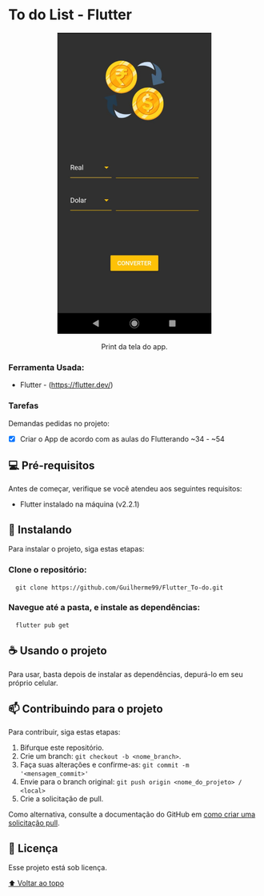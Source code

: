 # To do List - Flutter

<!---Esses são exemplos. Veja https://shields.io para outras pessoas ou para personalizar este conjunto de escudos. Você pode querer incluir dependências, status do projeto e informações de licença aqui--->
<p align="center">
  <img src="https://github.com/Guilherme99/convert_coin/blob/master/assets/WhatsApp%20Image%202021-10-05%20at%2015.29.56.jpeg" alt="App" height="600px" >
</p>
<p align="center">
    Print da tela do app.
</p>

### Ferramenta Usada:

- Flutter - (https://flutter.dev/)

### Tarefas

Demandas pedidas no projeto:

- [x] Criar o App de acordo com as aulas do Flutterando ~34 - ~54

## 💻 Pré-requisitos

Antes de começar, verifique se você atendeu aos seguintes requisitos:
<!---Estes são apenas requisitos de exemplo. Adicionar, duplicar ou remover conforme necessário--->
* Flutter instalado na máquina (v2.2.1)

## 🚀 Instalando 

Para instalar o projeto, siga estas etapas:

### Clone o repositório:
```
  git clone https://github.com/Guilherme99/Flutter_To-do.git
```

### Navegue até a pasta, e instale as dependências:
```
  flutter pub get
```

## ☕ Usando o projeto

Para usar, basta depois de instalar as dependências, depurá-lo em seu próprio celular.


## 📫 Contribuindo para o projeto
<!---Se o seu README for longo ou se você tiver algum processo ou etapas específicas que deseja que os contribuidores sigam, considere a criação de um arquivo CONTRIBUTING.md separado--->
Para contribuir, siga estas etapas:

1. Bifurque este repositório.
2. Crie um branch: `git checkout -b <nome_branch>`.
3. Faça suas alterações e confirme-as: `git commit -m '<mensagem_commit>'`
4. Envie para o branch original: `git push origin <nome_do_projeto> / <local>`
5. Crie a solicitação de pull.

Como alternativa, consulte a documentação do GitHub em [como criar uma solicitação pull](https://help.github.com/en/github/collaborating-with-issues-and-pull-requests/creating-a-pull-request).

## 📝 Licença

Esse projeto está sob licença.

[⬆ Voltar ao topo](#nome-do-projeto)<br>
